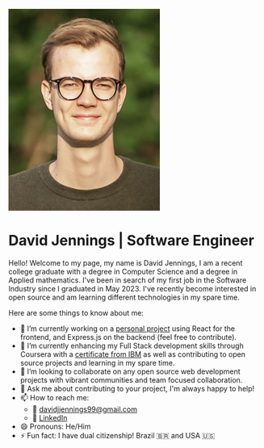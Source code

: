   <img src="https://github.com/Davi1999/Davi1999/blob/main/images/pfp.png"
     alt="Markdown Monster icon"
     width="300" 
     height="400"/>
# David Jennings \| Software Engineer
Hello! Welcome to my page, my name is David Jennings, I am a recent college graduate with a degree in Computer Science and a degree in Applied mathematics. I've been in search of my first job in the Software Industry since I graduated in May 2023. I've recently become interested in open source and am learning different technologies in my spare time.

Here are some things to know about me:

- 🔭 I’m currently working on a [personal project](https://github.com/Davi1999/noisy) using React for the frontend, and Express.js on the backend (feel free to contribute).
- 🌱 I’m currently enhancing my Full Stack development skills through Coursera with a [certificate from IBM](https://www.coursera.org/professional-certificates/ibm-full-stack-cloud-developer) as well as contributing to open source projects and learning in my spare time.
- 👯 I’m looking to collaborate on any open source web development projects with vibrant communities and team focused collaboration.
- 💬 Ask me about contributing to your project, I'm always happy to help!
- 📫 How to reach me:
  - 📧 davidjjennings99@gmail.com
  - 🔗 [LinkedIn](https://www.linkedin.com/in/david-jennings-1a3997191/)
- 😄 Pronouns: He/Him
- ⚡ Fun fact: I have dual citizenship! Brazil 🇧🇷 and USA 🇺🇸
